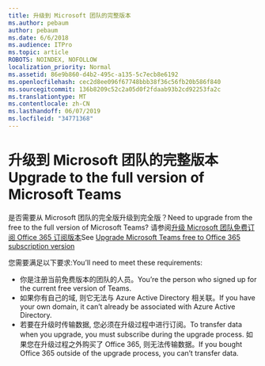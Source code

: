 ```yaml
---
title: 升级到 Microsoft 团队的完整版本
ms.author: pebaum
author: pebaum
ms.date: 6/6/2018
ms.audience: ITPro
ms.topic: article
ROBOTS: NOINDEX, NOFOLLOW
localization_priority: Normal
ms.assetid: 86e9b860-d4b2-495c-a135-5c7ecb8e6192
ms.openlocfilehash: cec2d8ee096f67748bbb38f36c56fb20b586f840
ms.sourcegitcommit: 136b8209c52c2a05d0f2fdaab93b2cd92253fa2c
ms.translationtype: MT
ms.contentlocale: zh-CN
ms.lasthandoff: 06/07/2019
ms.locfileid: "34771368"
---
```

# <a name="upgrade-to-the-full-version-of-microsoft-teams"></a><span data-ttu-id="16719-102">升级到 Microsoft 团队的完整版本</span><span class="sxs-lookup"><span data-stu-id="16719-102">Upgrade to the full version of Microsoft Teams</span></span>

<span data-ttu-id="16719-103">是否需要从 Microsoft 团队的完全版升级到完全版？</span><span class="sxs-lookup"><span data-stu-id="16719-103">Need to upgrade from the free to the full version of Microsoft Teams?</span></span> <span data-ttu-id="16719-104">请参阅[升级 Microsoft 团队免费订阅 Office 365 订阅版本](https://docs.microsoft.com/microsoftteams/upgrade-freemium)</span><span class="sxs-lookup"><span data-stu-id="16719-104">See [Upgrade Microsoft Teams free to Office 365 subscription version](https://docs.microsoft.com/microsoftteams/upgrade-freemium)</span></span>

<span data-ttu-id="16719-105">您需要满足以下要求:</span><span class="sxs-lookup"><span data-stu-id="16719-105">You’ll need to meet these requirements:</span></span>
- <span data-ttu-id="16719-106">你是注册当前免费版本的团队的人员。</span><span class="sxs-lookup"><span data-stu-id="16719-106">You’re the person who signed up for the current free version of Teams.</span></span>
- <span data-ttu-id="16719-107">如果你有自己的域, 则它无法与 Azure Active Directory 相关联。</span><span class="sxs-lookup"><span data-stu-id="16719-107">If you have your own domain, it can’t already be associated with Azure Active Directory.</span></span>
- <span data-ttu-id="16719-108">若要在升级时传输数据, 您必须在升级过程中进行订阅。</span><span class="sxs-lookup"><span data-stu-id="16719-108">To transfer data when you upgrade, you must subscribe during the upgrade process.</span></span> <span data-ttu-id="16719-109">如果您在升级过程之外购买了 Office 365, 则无法传输数据。</span><span class="sxs-lookup"><span data-stu-id="16719-109">If you bought Office 365 outside of the upgrade process, you can’t transfer data.</span></span>


